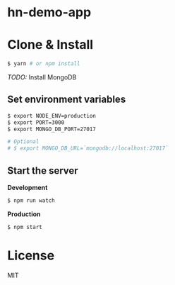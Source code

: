 # hn-demo-app

# Clone & Install

```bash
$ yarn # or npm install
```

*TODO:* Install MongoDB

## Set environment variables

```bash
$ export NODE_ENV=production
$ export PORT=3000
$ export MONGO_DB_PORT=27017

# Optional
# $ export MONGO_DB_URL=`mongodb://localhost:27017`
```

## Start the server

**Development**
```bash
$ npm run watch
```

**Production**
```bash
$ npm start
```

# License

MIT